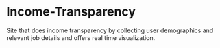 # Income-Transparency
Site that does income transparency by collecting user demographics and relevant job details and offers real time visualization.
